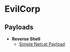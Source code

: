 # EvilCorp

## Payloads
  
- **Reverse Shell**
  * [Simple Netcat Payload](cheatsheets/payloads/reverse_shell/simple_netcat.md)


